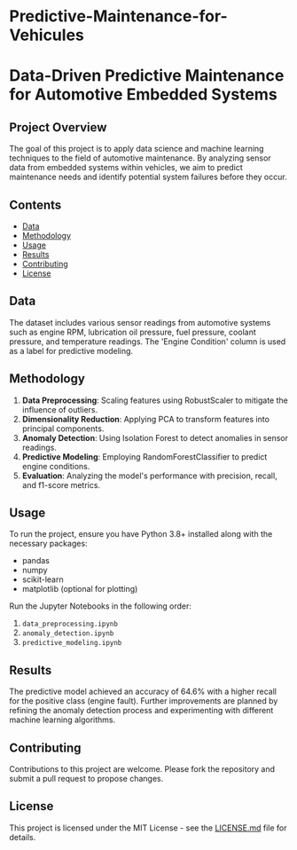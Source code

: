 # Predictive-Maintenance-for-Vehicules
# Data-Driven Predictive Maintenance for Automotive Embedded Systems

## Project Overview
The goal of this project is to apply data science and machine learning techniques to the field of automotive maintenance. By analyzing sensor data from embedded systems within vehicles, we aim to predict maintenance needs and identify potential system failures before they occur.

## Contents
- [Data](#data)
- [Methodology](#methodology)
- [Usage](#usage)
- [Results](#results)
- [Contributing](#contributing)
- [License](#license)

## Data
The dataset includes various sensor readings from automotive systems such as engine RPM, lubrication oil pressure, fuel pressure, coolant pressure, and temperature readings. The 'Engine Condition' column is used as a label for predictive modeling.

## Methodology
1. **Data Preprocessing**: Scaling features using RobustScaler to mitigate the influence of outliers.
2. **Dimensionality Reduction**: Applying PCA to transform features into principal components.
3. **Anomaly Detection**: Using Isolation Forest to detect anomalies in sensor readings.
4. **Predictive Modeling**: Employing RandomForestClassifier to predict engine conditions.
5. **Evaluation**: Analyzing the model's performance with precision, recall, and f1-score metrics.

## Usage
To run the project, ensure you have Python 3.8+ installed along with the necessary packages:
- pandas
- numpy
- scikit-learn
- matplotlib (optional for plotting)

Run the Jupyter Notebooks in the following order:
1. `data_preprocessing.ipynb`
2. `anomaly_detection.ipynb`
3. `predictive_modeling.ipynb`

## Results
The predictive model achieved an accuracy of 64.6% with a higher recall for the positive class (engine fault). Further improvements are planned by refining the anomaly detection process and experimenting with different machine learning algorithms.

## Contributing
Contributions to this project are welcome. Please fork the repository and submit a pull request to propose changes.

## License
This project is licensed under the MIT License - see the [LICENSE.md](LICENSE.md) file for details.

